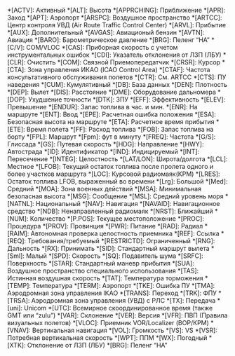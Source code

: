 *[ACTV]:                  Активный
*[ALT]:                   Высота
*[APPRCHING]:             Приближение
*[APR]:                   Заход
*[APT]:                   Аэропорт
*[ARSPC]:                 Воздушное пространство
*[ARTCC]:                 Центр контроля УВД (Air Route Traffic Control Center)
*[ARVL]:                  Прибытие
*[AUX]:                   Дополнительный
*[AVGAS]:                 Авиационый бензин
*[AVTN]:                  Авиация
*[BARO]:                  Барометрическое давление
*[BRG]:                   Пеленг “НА”
*[C/V]:                   COM/VLOC
*[CAS]:                   Приборная скорость с учетом инструментальных ошибок
*[CDI]:                   Указатель отклонения от ЛЗП (ЛБУ)
*[CLR]:     Очистить
*[COM]:     Связной Приемопередатчик
*[CRSR]:    Курсор
*[CTA]:     Зона управления ИКАО (ICAO Control Area)
*[CTAF]:    Частота консультативного обслуживания полетов
*[CTR]:     См. ARTCC
*[CTS]:     ПУ наведения
*[CUM]:     Кумулятивный
*[DB]:      База данных
*[DEN]:     Плотность
*[DEP]:     Вылет
*[DIS]:     Расстояние
*[DME]:     Оборудование дальномера
*[DOP]:     Ухудшение точности
*[DTK]:     ЗПУ
*[EFF]:     Эффективность
*[ELEV]:    Превышение
*[ENDUR]:   Запас топлива в час. и мин.
*[ENR]:     На маршруте
*[ENT]:     Ввод
*[EPE]:     Расчетная ошибка положения
*[ESA]:     Безопасная высота на маршруте
*[ETA]:       Расчетное время прибытия
*[ETE]:       Время полета
*[FF]:        Расход топлива
*[FOB]:       Запас топлива на борту
*[FPL]:       Маршрут
*[Fpm]:       фут в минуту
*[FREQ]:      Частота
*[G/S]:       Глиссада
*[GS]:        Путевая скорость
*[HDG]:       Направление
*[HWY]:       Автострада
*[ID]:        Идентификатор
*[IND]:       Индицируемый
*[INT]:       Пересечение
*[INTEG]:     Целостность
*[LAT/LON]:   Широта/долгота
*[LCL]:     Местное
*[LFOB]:    Текущий остаток топлива после пролета одного и более участков        маршрута
*[LOC]:     Курсовой радиомаяк(КРМ)
*[LRES]:    Остаток топлива LFOB, выраженный во времени
*[Lrg]:     Большой
*[Med]:     Средний
*[MOA]:     Зона военных действий
*[MSA]:     Минимальная безопасная высота
*[MSG]:     Сообщение
*[MSL]:     Средний уровень моря
*[NATNL]:   Национальный
*[NAV]:     Навигация
*[NAVAID]:      Навигационное средство
*[NDB]:         Ненаправленный радиомаяк
*[NRST]:        Ближайший
*[NUM]:         Количество
*[P.POS]:       Текущее местоположение
*[PROC]:        Процедура
*[PROV]:        Провинция
*[PWR]:         Питание
*[RAD]:         Радиал
*[RAIM]:        Автономная проверка целостность приемника
*[REF]:         Ссылка
*[REQ]:         Требования/требуемый
*[RESTRICTD]:   Ограниченный
*[RNG]:         Дальность
*[RX]:          Принимать
*[SID]:         Стандартный маршрут вылета
*[Sml]:         Малый
*[SPD]:         Скорость
*[SQ]:          Подавитель шума
*[SRFC]:        Поверхность
*[STAR]:        Стандартный маневр прибытия
*[SUA]:     Воздушное пространство специального использования
*[TAS]:     Истинная воздушная скорость
*[TAT]:     Температура торможения
*[TEMP]:    Температура
*[TERM]:    Аэропорт
*[TKE]:     Ошибка ПУ
*[TMA]:     Аэродромная зона управления IКAO
*[TRANS]:   Переход
*[TRK]:     ФПУ
*[TRSA]:    Аэродромная зона управления (УВД) с РЛС
*[TX]:      Передача
*[uni]:     Unicom
*[UTC]:     Всемирное скоординированное время (также GMT или “zulu”)
*[VAR]:     Склонение
*[VER]:     Версия
*[VFR]:     ПВП (Правила визуальных полетов)
*[VLOC]:    Приемник VOR/Localizer (ВОР/КРМ)
*[VNAV]:    Вертикальная навигация
*[VOL]:     Громкость
*[VS]:      VS
*[VSR]:   Потребная вертикальная скорость
*[WPT]:   ППМ
*[WX]:    Погодный
*[XTK]:   Отклонение от ЛЗП (ЛБУ)
*[BRG]:    Пеленг “НА”
